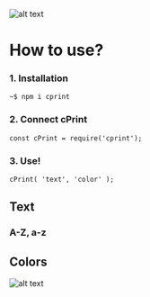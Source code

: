 ![alt text](https://i.imgur.com/dvXzgOP.png "")

# How to use?

### 1. Installation
``` 
~$ npm i cprint
```

### 2. Connect cPrint
```
const cPrint = require('cprint');
```

### 3. Use!
```
cPrint( 'text', 'color' );
```

## Text
### A-Z, a-z

## Colors

![alt text](https://i.imgur.com/V3FZtuD.png "")


